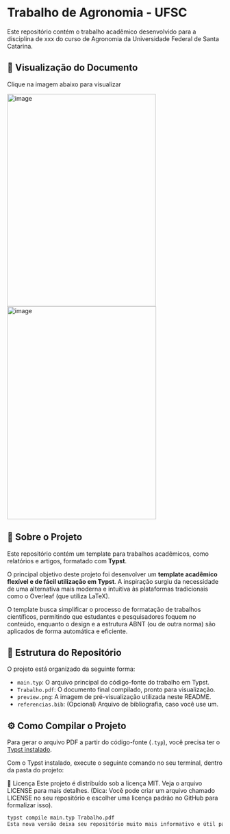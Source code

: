 # Trabalho de Agronomia - UFSC

Este repositório contém o trabalho acadêmico desenvolvido para a disciplina de xxx do curso de Agronomia da Universidade Federal de Santa Catarina.

## 📄 Visualização do Documento

Clique na imagem abaixo para visualizar

<img width="347" height="496" alt="image" src="https://github.com/user-attachments/assets/1fd91e3c-950f-4ca4-962c-627b0cf74a85" />
<img width="348" height="497" alt="image" src="https://github.com/user-attachments/assets/50702bee-9ae6-4cb3-a41a-5e81eef9c14f" />


## 📝 Sobre o Projeto

Este repositório contém um template para trabalhos acadêmicos, como relatórios e artigos, formatado com **Typst**.

O principal objetivo deste projeto foi desenvolver um **template acadêmico flexível e de fácil utilização em Typst**. A inspiração surgiu da necessidade de uma alternativa mais moderna e intuitiva às plataformas tradicionais como o Overleaf (que utiliza LaTeX).

O template busca simplificar o processo de formatação de trabalhos científicos, permitindo que estudantes e pesquisadores foquem no conteúdo, enquanto o design e a estrutura ABNT (ou de outra norma) são aplicados de forma automática e eficiente.

## 📂 Estrutura do Repositório

O projeto está organizado da seguinte forma:

-   `main.typ`: O arquivo principal do código-fonte do trabalho em Typst.
-   `Trabalho.pdf`: O documento final compilado, pronto para visualização.
-   `preview.png`: A imagem de pré-visualização utilizada neste README.
-   `referencias.bib`: (Opcional) Arquivo de bibliografia, caso você use um.

## ⚙️ Como Compilar o Projeto

Para gerar o arquivo PDF a partir do código-fonte (`.typ`), você precisa ter o [Typst instalado](httpss://github.com/typst/typst#installation ).

Com o Typst instalado, execute o seguinte comando no seu terminal, dentro da pasta do projeto:

📜 Licença
Este projeto é distribuído sob a licença MIT. Veja o arquivo LICENSE para mais detalhes.
(Dica: Você pode criar um arquivo chamado LICENSE no seu repositório e escolher uma licença padrão no GitHub para formalizar isso).


```bash
typst compile main.typ Trabalho.pdf
Esta nova versão deixa seu repositório muito mais informativo e útil para quem o visita.
